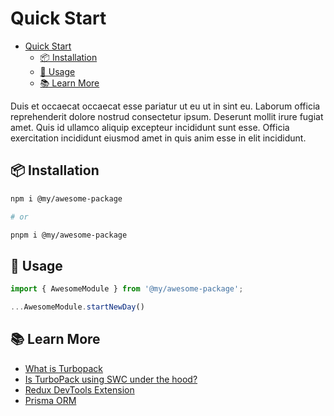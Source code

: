# Quick Start

- [Quick Start](#quick-start)
  - [📦 Installation](#-installation)
  - [🚀 Usage](#-usage)
  - [📚 Learn More](#-learn-more)

Duis et occaecat occaecat esse pariatur ut eu ut in sint eu. Laborum officia reprehenderit dolore nostrud consectetur ipsum. Deserunt mollit irure fugiat amet. Quis id ullamco aliquip excepteur incididunt sunt esse. Officia exercitation incididunt eiusmod amet in quis anim esse in elit incididunt.

## 📦 Installation

```bash
npm i @my/awesome-package

# or

pnpm i @my/awesome-package
```

## 🚀 Usage

```typescript
import { AwesomeModule } from '@my/awesome-package';

...AwesomeModule.startNewDay()
```

## 📚 Learn More

- [What is Turbopack](https://www.youtube.com/watch?v=6ZwnBI4Rb1w)
- [Is TurboPack using SWC under the hood?](https://github.com/vercel/turbo/discussions/2350#discussioncomment-3965562)
- [Redux DevTools Extension](https://github.com/reduxjs/redux-devtools)
- [Prisma ORM](https://www.prisma.io/orm)
